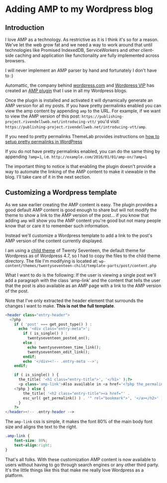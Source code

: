 # Adding AMP to my Wordpress blog

<h2 id='introduction'>Introduction</h2>

I love AMP as a technology. As restrictive as it is I think it's so for a reason. We've let the web grow fat and we need a way to work around that until technologies like Promised IndexedDB, ServiceWorkers and other client-side caching and application like functionality are fully implemented across browsers. 

I will never implement an AMP parser by hand and fortunately I don't have to :)

Automattic, the company behind [wordpress.com](https://www.wordpress.com/) and [Wordpress VIP](https://vip.wordpress.com/) has created an [AMP plugin](https://wordpress.org/plugins/amp/) that I use in all my Wordpress blogs. 
 
Once the plugin is installed and activated it will dynamically generate an AMP version for all my posts. If you have pretty permalinks enabled you can view the amp content by appending `amp` to the URL. For example, if we want to view the AMP version of this post: `https://publishing-project.rivendellweb.net/introducing-vtt/` you'd visit: `https://publishing-project.rivendellweb.net/introducing-vtt/amp`.
 
 If you need to pretty permalinks ThemeLab provides instructions on [how to setup pretty permalinks in WordPress](http://www.themelab.com/how-to-set-up-pretty-permalinks-in-wordpress/)
 
 
If you do not have pretty permalinks enabled, you can do the same thing by appending `?amp=1`, i.e. `http://example.com/2016/01/01/amp-on/?amp=1`

The important thing to notice is that enabling the plugin doesn't provide a way to automate the linking of the AMP content to make it viewable in the blog. I'll take care of it in the next section. 

<h2 id="customizing-wordpress">Customizing a Wordpress template</h2>

As we saw earlier creating the AMP content is easy. The plugin provides a good default AMP content is good enough to share but will not modify the theme to show a link to the AMP version of the post... if you know that adding `amp` will show you the AMP content you're good but not many people know that or care it to remember such information. 

Instead we'll customize a Wordpress template to add a link to the post's AMP version of the content currently displayed.

I am  using a [child theme](https://codex.wordpress.org/Child_Themes) of Twenty Seventeen, the default theme for Wordpress as of Wordpress 4.7, so I had to copy the files to the child theme directory. The file I'm modifying is located at: `wp-content/themes/twentyseventeen-child/template-parts/post/content.php`

What I want to do is the following: If the user is viewing a single post we'll add a paragraph with the class 'amp-link' and the content that tells the user that the post is also available as an AMP page with a link to the AMP version of the post.
 
Note that I've only extracted the header element that surrounds the changes I want to make. **This is not the full template**.  

```php
<header class="entry-header">
  <?php
    if ( 'post' === get_post_type() ) :
      echo '<div class="entry-meta">';
        if ( is_single() ) :
          twentyseventeen_posted_on();
        else :
          echo twentyseventeen_time_link();
          twentyseventeen_edit_link();
        endif;
        echo '</div><!-- .entry-meta -->';
    endif;

    if ( is_single() ) {
      the_title( '<h1 class="entry-title">', '</h1>' );?>
      <p class='amp-link'>Also available in <a href='<?php the_permalink(); ?>/amp'>AMP</a></p>
    <?php } else {
        the_title( '<h2 class="entry-title"><a href="' . 
        esc_url( get_permalink() ) . '" rel="bookmark">', '</a></h2>' );
      }
    ?>
</header><!-- .entry-header -->
```

The `amp-link` css is simple, it makes the font 80% of the main body font size and aligns the text to the right. 

```css
.amp-link {
	font-size: 80%;
	text-align:right;
}
```

That's all folks. With these customization AMP content is now available to users without having to go through search engines or any other third party. It's the little things like this that make me really love Wordpress as a platform.  
